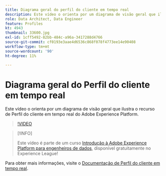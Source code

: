 ```yaml
---
title: Diagrama geral do perfil do cliente em tempo real
description: Este vídeo o orienta por um diagrama de visão geral que ilustra o recurso de Perfil do cliente em tempo real do Adobe Experience Platform.
role: Data Architect, Data Engineer
feature: Profiles
kt: 4943
thumbnail: 33600.jpg
exl-id: 1cff5492-82bb-484c-a96a-3417288d4766
source-git-commit: cf0193e3aae4d6536c868f078f4773ee14e90408
workflow-type: tm+mt
source-wordcount: '90'
ht-degree: 11%

---
```


# Diagrama geral do Perfil do cliente em tempo real

Este vídeo o orienta por um diagrama de visão geral que ilustra o recurso de Perfil do cliente em tempo real do Adobe Experience Platform.

>[!VIDEO](https://video.tv.adobe.com/v/33600?quality=12&learn=on)

>[!INFO]
>
> Este vídeo é parte de um curso [Introdução à Adobe Experience Platform para engenheiros de dados](https://experienceleague.adobe.com/?recommended=ExperiencePlatform-D-1-2020.2), disponível gratuitamente no Experience League!

Para obter mais informações, visite o [Documentação de Perfil do cliente em tempo real](https://experienceleague.adobe.com/docs/experience-platform/profile/home.html?lang=pt-BR).

